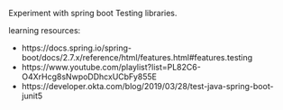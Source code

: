 Experiment with spring boot Testing libraries.

learning resources:
<ul>
    <li>https://docs.spring.io/spring-boot/docs/2.7.x/reference/html/features.html#features.testing</li>
    <li>https://www.youtube.com/playlist?list=PL82C6-O4XrHcg8sNwpoDDhcxUCbFy855E</li>
    <li>https://developer.okta.com/blog/2019/03/28/test-java-spring-boot-junit5</li>
</ul>
